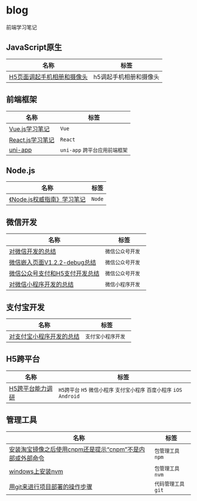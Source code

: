 # blog
前端学习笔记

## JavaScript原生
 名称 | 标签
 --- | ---
 [H5页面调起手机相册和摄像头](https://github.com/yaoningvital/blog/issues/26) | h5调起手机相册和摄像头


## 前端框架
 名称 | 标签
 --- | ---
 [Vue.js学习笔记](https://github.com/yaoningvital/blog/issues/29) | ` Vue `
 [React.js学习笔记](https://github.com/yaoningvital/blog/issues/30) | ` React `
 [uni-app](https://github.com/yaoningvital/blog/issues/30) | ` uni-app ` `跨平台应用前端框架`


## Node.js
 名称 | 标签
 --- | ---
 [《Node.js权威指南》学习笔记](https://github.com/yaoningvital/blog/issues/27) | ` Node `


## 微信开发
 名称 | 标签
 --- | ---
 [对微信开发的总结](https://github.com/yaoningvital/blog/issues/18) | `微信公众号开发 `
 [微信嵌入页面V1.2.2-debug总结](https://github.com/yaoningvital/blog/issues/19) | `微信公众号开发 `
 [微信公众号支付和H5支付开发总结](https://github.com/yaoningvital/blog/issues/28) | `微信公众号开发 `
 [对微信小程序开发的总结](https://github.com/yaoningvital/blog/issues/18) | `微信小程序开发 `


## 支付宝开发
 名称 | 标签
 --- | ---
 [对支付宝小程序开发的总结](https://github.com/yaoningvital/blog/issues/18) | `支付宝小程序开发 `

## H5跨平台
 名称 | 标签
 --- | ---
 [H5跨平台能力调研](https://github.com/yaoningvital/blog/issues/18) | `H5跨平台` `H5` `微信小程序` `支付宝小程序` `百度小程序` `iOS` `Android`

## 管理工具
 名称 | 标签
 --- | ---
 [安装淘宝镜像之后使用cnpm还是提示“cnpm”不是内部或外部命令](https://github.com/yaoningvital/blog/issues/32) |`包管理工具` ` npm `
 [windows上安装nvm](https://github.com/yaoningvital/blog/issues/31) | `包管理工具` ` nvm `
  [用git来进行项目部署的操作步骤](https://github.com/yaoningvital/blog/issues/17) | `代码管理工具` ` git `


